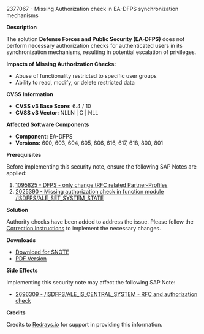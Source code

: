 2377067 - Missing Authorization check in EA-DFPS synchronization mechanisms

**Description**

The solution **Defense Forces and Public Security (EA-DFPS)** does not perform necessary authorization checks for authenticated users in its synchronization mechanisms, resulting in potential escalation of privileges.

**Impacts of Missing Authorization Checks:**
- Abuse of functionality restricted to specific user groups
- Ability to read, modify, or delete restricted data

**CVSS Information**

- **CVSS v3 Base Score:** 6.4 / 10
- **CVSS v3 Vector:** NLLN | C | NLL

**Affected Software Components**

- **Component:** EA-DFPS
- **Versions:** 600, 603, 604, 605, 606, 616, 617, 618, 800, 801

**Prerequisites**

Before implementing this security note, ensure the following SAP Notes are applied:

1. [1095825 - DFPS - only change tRFC related Partner-Profiles](https://me.sap.com/notes/1095825)
2. [2025390 - Missing authorization check in function module /ISDFPS/ALE_SET_SYSTEM_STATE](https://me.sap.com/notes/2025390)

**Solution**

Authority checks have been added to address the issue. Please follow the [Correction Instructions](https://me.sap.com/corrins/0002377067/485) to implement the necessary changes.

**Downloads**

- [Download for SNOTE](https://notesdownloads.sap.com/note/0040000014022792017)
- [PDF Version](https://userapps.support.sap.com/sap/support/sfm/notes/print/0002377067?language=en-US&token=7E0478E3C2A1AA491DB2DDB416EC411A)

**Side Effects**

Implementing this security note may affect the following SAP Note:

- [2696309 - /ISDFPS/ALE_IS_CENTRAL_SYSTEM - RFC and authorization check](https://me.sap.com/notes/2696309)

**Credits**

Credits to [Redrays.io](https://redrays.io) for support in providing this information.